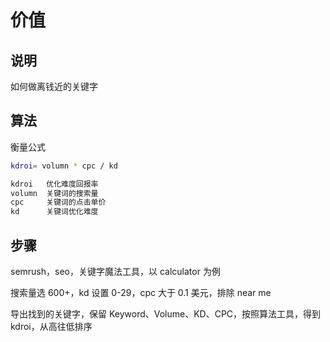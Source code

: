 # 价值

## 说明

如何做离钱近的关键字

## 算法

衡量公式

```sh
kdroi= volumn * cpc / kd
```

```sh
kdroi   优化难度回报率
volumn  关键词的搜索量
cpc     关键词的点击单价
kd      关键词优化难度
```

## 步骤

semrush，seo，关键字魔法工具，以 calculator 为例

搜索量选 600+，kd 设置 0-29，cpc 大于 0.1 美元，排除 near me

导出找到的关键字，保留 Keyword、Volume、KD、CPC，按照算法工具，得到 kdroi，从高往低排序
